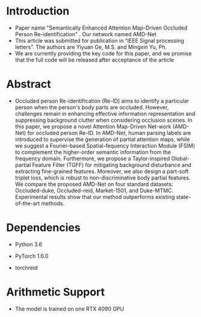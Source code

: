 # Introduction
- Paper name "Semantically Enhanced Attention Map-Driven Occluded Person Re-identification" . Our network named AMD-Net
- This article was submitted for publication in “IEEE Signal processing letters”. The authors are Yiyuan Ge, M.S. and Mingxin Yu, Ph.
- We are currently providing the key code for this paper, and we promise that the full code will be released after acceptance of the article

# Abstract

- Occluded person Re-identification (Re-ID)  aims to identify a particular person when the person's body parts are occluded. However, challenges remain in enhancing effective information representation and suppressing background clutter when considering occlusion scenes. In this paper, we propose a novel Attention Map-Driven Net-work (AMD-Net) for occluded person Re-ID. In AMD-Net, human parsing labels are introduced to supervise the generation of partial attention maps, while we suggest a Fourier-based Spatial-fequency Interaction Module (FSIM) to complement the higher-order semantic information from the frequency domain. Furthermore, we propose a Taylor-inspired Global-partial Feature Filter (TGFF) for mitigating background disturbance and extracting fine-grained features. Moreover, we also design a part-soft triplet loss, which is robust to non-discriminative body partial features. We compare the proposed AMD-Net on four standard datasets: Occluded-duke, Occluded-reid, Market-1501, and Duke-MTMC. Experimental results show that our method outperforms existing state-of-the-art methods. 


# Dependencies

- Python 3.6

- PyTorch 1.6.0

- torchreid


# Arithmetic Support

- The model is trained on one RTX 4090 GPU
